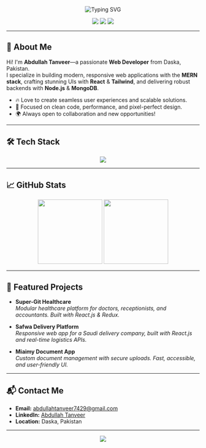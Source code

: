 <!-- Banner -->
<p align="center">
  <img src="https://readme-typing-svg.demolab.com?font=Fira+Code&size=32&pause=1000&color=3b82f6&center=true&vCenter=true&width=650&lines=Hi+%F0%9F%91%8B%2C+I'm+Abdullah+Tanveer!;MERN+Stack+%7C+Frontend+Developer;React+%7C+Redux+%7C+Tailwind+%7C+Node+%7C+MongoDB;Let's+build+something+amazing!+%F0%9F%94%A5" alt="Typing SVG" />
</p>

<!-- Socials -->
<p align="center">
  <a href="mailto:abdullahtanveer7429@gmail.com"><img src="https://img.shields.io/badge/-Email-blue?style=for-the-badge&logo=gmail&logoColor=white" /></a>
  <a href="https://www.linkedin.com/in/abdullah-tanveer-772956309/" target="_blank"><img src="https://img.shields.io/badge/-LinkedIn-3b82f6?style=for-the-badge&logo=linkedin&logoColor=white" /></a>
  <a href="https://github.com/Abdullah7498"><img src="https://img.shields.io/badge/-GitHub-181717?style=for-the-badge&logo=github&logoColor=white" /></a>
</p>

---

## 🚀 About Me

Hi! I'm **Abdullah Tanveer**—a passionate **Web Developer** from Daska, Pakistan.  
I specialize in building modern, responsive web applications with the **MERN stack**, crafting stunning UIs with **React** & **Tailwind**, and delivering robust backends with **Node.js** & **MongoDB**.

- 🔥 Love to create seamless user experiences and scalable solutions.
- 🎯 Focused on clean code, performance, and pixel-perfect design.
- 🌍 Always open to collaboration and new opportunities!

---

## 🛠️ Tech Stack

<p align="center">
  <img src="https://skillicons.dev/icons?i=react,redux,nodejs,express,mongodb,js,ts,html,css,tailwind,git,github,vite" />
</p>

---

## 📈 GitHub Stats

<p align="center">
  <img src="https://github-readme-stats.vercel.app/api?username=Abdullah7498&show_icons=true&theme=radical" height="168" />
  <img src="https://github-readme-stats.vercel.app/api/top-langs/?username=Abdullah7498&langs_count=7&layout=compact&theme=radical" height="168"/>
</p>

---

## 🌟 Featured Projects

- **Super-Git Healthcare**  
  _Modular healthcare platform for doctors, receptionists, and accountants. Built with React.js & Redux._

- **Safwa Delivery Platform**  
  _Responsive web app for a Saudi delivery company, built with React.js and real-time logistics APIs._

- **Miaimy Document App**  
  _Custom document management with secure uploads. Fast, accessible, and user-friendly UI._

---

## 📬 Contact Me

- **Email:** abdullahtanveer7429@gmail.com
- **LinkedIn:** [Abdullah Tanveer](https://www.linkedin.com/in/abdullah-tanveer-772956309/)
- **Location:** Daska, Pakistan

---

<p align="center">
  <img src="https://capsule-render.vercel.app/api?type=waving&color=gradient&height=100&section=footer" />
</p>

